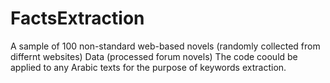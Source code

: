 # FactsExtraction

A sample of 100 non-standard web-based novels (randomly collected from differnt websites)
Data (processed forum novels)
The code coould be applied to any Arabic texts for the purpose of keywords extraction. 
